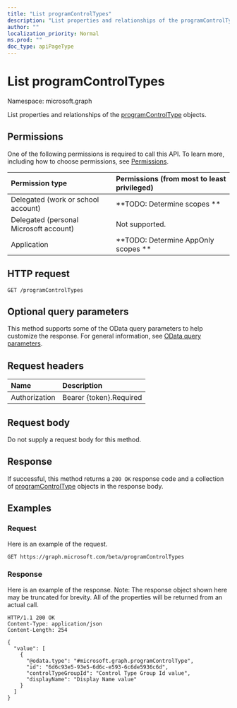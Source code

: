 ```yaml
---
title: "List programControlTypes"
description: "List properties and relationships of the programControlType objects."
author: ""
localization_priority: Normal
ms.prod: ""
doc_type: apiPageType
---
```


# List programControlTypes

Namespace: microsoft.graph

List properties and relationships of the [programControlType](../resources/programcontroltype.md) objects.

## Permissions
One of the following permissions is required to call this API. To learn more, including how to choose permissions, see [Permissions](/concepts/permissions-reference.md).

|Permission type|Permissions (from most to least privileged)|
|:---|:---|
|Delegated (work or school account)|**TODO: Determine scopes **|
|Delegated (personal Microsoft account)|Not supported.|
|Application|**TODO: Determine AppOnly scopes **|

## HTTP request
<!-- {
  "blockType": "ignored"
}
-->
``` http
GET /programControlTypes
```

## Optional query parameters
This method supports some of the OData query parameters to help customize the response. For general information, see [OData query parameters](/graph/query-parameters).

## Request headers
|Name|Description|
|:---|:---|
|Authorization|Bearer {token}.Required|

## Request body
Do not supply a request body for this method.

## Response
If successful, this method returns a `200 OK` response code and a collection of [programControlType](../resources/programcontroltype.md) objects in the response body.

## Examples

### Request
Here is an example of the request.
<!-- {
  "blockType": "request",
  "name": "get_programcontroltype"
}
-->
``` http
GET https://graph.microsoft.com/beta/programControlTypes
```

### Response
Here is an example of the response. Note: The response object shown here may be truncated for brevity. All of the properties will be returned from an actual call.
<!-- {
  "blockType": "response",
  "truncated": true,
  "@odata.type": "collection(microsoft.graph.programcontroltype)"
}
-->
``` http
HTTP/1.1 200 OK
Content-Type: application/json
Content-Length: 254

{
  "value": [
    {
      "@odata.type": "#microsoft.graph.programControlType",
      "id": "6d6c93e5-93e5-6d6c-e593-6c6de5936c6d",
      "controlTypeGroupId": "Control Type Group Id value",
      "displayName": "Display Name value"
    }
  ]
}
```

